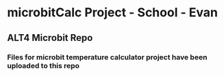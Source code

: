 # microbitCalc Project - School - Evan 
## ALT4 Microbit Repo
### Files for microbit temperature calculator project have been uploaded to this repo
